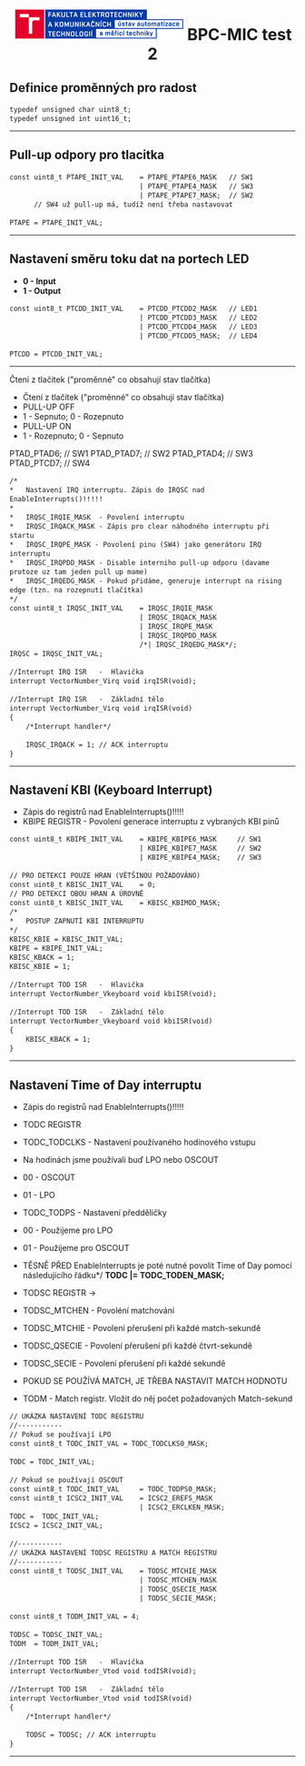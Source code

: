 <!-- @format -->
<h1 align="center">
  <img alt="logo" src="logo.png" > BPC-MIC test 2 
</h1>

## Definice proměnných pro radost
```
typedef unsigned char uint8_t;
typedef unsigned int uint16_t;
```
----------------------------------------------

## Pull-up odpory pro tlacitka
```
const uint8_t PTAPE_INIT_VAL    = PTAPE_PTAPE6_MASK   // SW1
                                | PTAPE_PTAPE4_MASK   // SW3
                                | PTAPE_PTAPE7_MASK;  // SW2
      // SW4 už pull-up má, tudíž není třeba nastavovat

PTAPE = PTAPE_INIT_VAL;
```
----------------------------------------------

## Nastavení směru toku dat na portech LED
- <b> 0 - Input
- 1 - Output</b>
```
const uint8_t PTCDD_INIT_VAL    = PTCDD_PTCDD2_MASK   // LED1
                                | PTCDD_PTCDD3_MASK   // LED2
                                | PTCDD_PTCDD4_MASK   // LED3
                                | PTCDD_PTCDD5_MASK;  // LED4
 
PTCDD = PTCDD_INIT_VAL;
```
----------------------------------------------

Čtení z tlačítek ("proměnné" co obsahují stav tlačítka)
- Čtení z tlačítek ("proměnné" co obsahují stav tlačítka)
- PULL-UP OFF
- 1 - Sepnuto; 0 - Rozepnuto
- PULL-UP ON
- 1 - Rozepnuto; 0 - Sepnuto

PTAD_PTAD6; // SW1
PTAD_PTAD7; // SW2
PTAD_PTAD4; // SW3 
PTAD_PTCD7; // SW4

```
/*
*   Nastavení IRQ interruptu. Zápis do IRQSC nad EnableInterrupts()!!!!!
*
*   IRQSC_IRQIE_MASK  - Povolení interruptu
*   IRQSC_IRQACK_MASK - Zápis pro clear náhodného interruptu při startu
*   IRQSC_IRQPE_MASK - Povolení pinu (SW4) jako generátoru IRQ interruptu
*   IRQSC_IRQPDD_MASK - Disable interniho pull-up odporu (davame protoze uz tam jeden pull up mame)
*   IRQSC_IRQEDG_MASK - Pokud přidáme, generuje interrupt na rising edge (tzn. na rozepnutí tlačítka)
*/
const uint8_t IRQSC_INIT_VAL  	= IRQSC_IRQIE_MASK
								| IRQSC_IRQACK_MASK
								| IRQSC_IRQPE_MASK
								| IRQSC_IRQPDD_MASK
                                /*| IRQSC_IRQEDG_MASK*/;
IRQSC = IRQSC_INIT_VAL;

//Interrupt IRQ ISR   -  Hlavička
interrupt VectorNumber_Virq void irqISR(void);

//Interrupt IRQ ISR   -  Základní tělo
interrupt VectorNumber_Virq void irqISR(void)
{
    /*Interrupt handler*/

    IRQSC_IRQACK = 1; // ACK interruptu
}
```
----------------------------------------------

## Nastavení KBI (Keyboard Interrupt)
- Zápis do registrů nad EnableInterrupts()!!!!!
- KBIPE REGISTR - Povolení generace interruptu z vybraných KBI pinů

```
const uint8_t KBIPE_INIT_VAL    = KBIPE_KBIPE6_MASK     // SW1
                                | KBIPE_KBIPE7_MASK     // SW2
                                | KBIPE_KBIPE4_MASK;    // SW3
                                
// PRO DETEKCI POUZE HRAN (VĚTŠINOU POŽADOVÁNO) 
const uint8_t KBISC_INIT_VAL    = 0;       
// PRO DETEKCI OBOU HRAN A ÚROVNĚ
const uint8_t KBISC_INIT_VAL    = KBISC_KBIMOD_MASK;                                
/*
*   POSTUP ZAPNUTÍ KBI INTERRUPTU
*/
KBISC_KBIE = KBISC_INIT_VAL; 
KBIPE = KBIPE_INIT_VAL;
KBISC_KBACK = 1;
KBISC_KBIE = 1;

//Interrupt TOD ISR   -  Hlavička
interrupt VectorNumber_Vkeyboard void kbiISR(void);

//Interrupt TOD ISR   -  Základní tělo
interrupt VectorNumber_Vkeyboard void kbiISR(void)
{
	KBISC_KBACK = 1;
}
```
----------------------------------------------

## Nastavení Time of Day interruptu
- Zápis do registrů nad EnableInterrupts()!!!!!
- TODC REGISTR
- TODC_TODCLKS - Nastavení používaného hodinového vstupu
- Na hodinách jsme používali buď LPO nebo OSCOUT
- 00 - OSCOUT            
- 01 - LPO
- TODC_TODPS - Nastavení předděličky
-  00 - Použijeme pro LPO
-  01 - Použijeme pro OSCOUT
-   TĚSNĚ PŘED EnableInterrupts je poté nutné povolit Time of Day pomocí následujícího řádku*/ <b>TODC  |= TODC_TODEN_MASK; </b>

-   TODSC REGISTR ->
- 	TODSC_MTCHEN - Povoléní matchování
- 	TODSC_MTCHIE - Povolení přerušení při každé match-sekundě
- 	TODSC_QSECIE - Povolení přerušení při každé čtvrt-sekundě
- 	TODSC_SECIE  - Povolení přerušení při každé sekundě
-   POKUD SE POUŽÍVÁ MATCH, JE TŘEBA NASTAVIT MATCH HODNOTU
-   TODM - Match registr. Vložit do něj počet požadovaných Match-sekund

```
// UKÁZKA NASTAVENÍ TODC REGISTRU
//-----------
// Pokud se používají LPO 
const uint8_t TODC_INIT_VAL = TODC_TODCLKS0_MASK; 

TODC = TODC_INIT_VAL;

// Pokud se používají OSCOUT
const uint8_t TODC_INIT_VAL     = TODC_TODPS0_MASK;
const uint8_t ICSC2_INIT_VAL    = ICSC2_EREFS_MASK
			                    | ICSC2_ERCLKEN_MASK;
TODC =  TODC_INIT_VAL;
ICSC2 = ICSC2_INIT_VAL;

//-----------
// UKÁZKA NASTAVENÍ TODSC REGISTRU A MATCH REGISTRU
//-----------
const uint8_t TODSC_INIT_VAL    = TODSC_MTCHIE_MASK
                                | TODSC_MTCHEN_MASK
                                | TODSC_QSECIE_MASK
                                | TODSC_SECIE_MASK;

const uint8_t TODM_INIT_VAL = 4;

TODSC = TODSC_INIT_VAL;
TODM  = TODM_INIT_VAL;

//Interrupt TOD ISR   -  Hlavička
interrupt VectorNumber_Vtod void todISR(void);

//Interrupt TOD ISR   -  Základní tělo
interrupt VectorNumber_Vtod void todISR(void)
{
    /*Interrupt handler*/

    TODSC = TODSC; // ACK interruptu
}
```
----------------------------------------------

